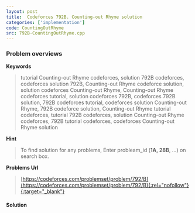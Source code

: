 ```yaml
---
layout: post
title:  Codeforces 792B. Counting-out Rhyme solution
categories: ['implementation']
code: CountingOutRhyme
src: 792B-CountingOutRhyme.cpp
---
```

### **Problem overviews**

**Keywords**
> tutorial Counting-out Rhyme codeforces, solution 792B codeforces, codeforces solution 792B, Counting-out Rhyme codeforce solution, solution codeforces Counting-out Rhyme, Counting-out Rhyme codeforces tutorial, solution codeforces 792B, codeforces 792B solution, 792B codeforces tutorial, codeforces solution Counting-out Rhyme, 792B codeforce solution, Counting-out Rhyme tutorial codeforces, tutorial 792B codeforces, solution Counting-out Rhyme codeforces, 792B tutorial codeforces, codeforces Counting-out Rhyme solution

**Hint**
> To find solution for any problems, Enter probleam_id (**1A, 28B**, ...) on search box. 

**Problems Url**
> [https://codeforces.com/problemset/problem/792/B](https://codeforces.com/problemset/problem/792/B){:rel="nofollow"}{:target="_blank"}

#### **Solution**




